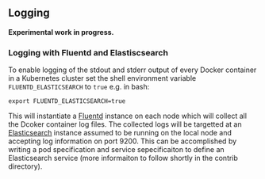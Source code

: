 ## Logging

**Experimental work in progress.**

### Logging with Fluentd and Elastiscsearch

To enable logging of the stdout and stderr output of every Docker container in
a Kubernetes cluster set the shell environment
variable ``FLUENTD_ELASTICSEARCH`` to ``true`` e.g. in bash:
```
export FLUENTD_ELASTICSEARCH=true
```
This will instantiate a [Fluentd](http://www.fluentd.org/) instance on each node which will
collect all the Dcoker container log files. The collected logs will
be targetted at an [Elasticsearch](http://www.elasticsearch.org/) instance assumed to be running on the
local node and accepting log information on port 9200. This can be accomplished
by writing a pod specification and service sepecificaiton to define an
Elasticsearch service (more informaiton to follow shortly in the contrib directory).

